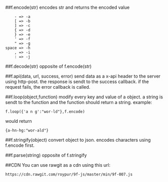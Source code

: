 ##f.encode(str)
encodes str and returns the encoded value

        - => -a
        [ => -b
        ] => -c
        { => -d
        } => -e
        ' => -f
        " => -g
    space => -h
        , => -i
        : => -j

##f.decode(str)
opposite of f.encode(str)
    
##f.api(data, url, success, error)
send data as a x-api header to the server using http-post. the response is sendt to the success callback. if the request fails, the error callback is called.

##f.loop(object,function)
modify every key and value of a object. a string is sendt to the function and the function should return a string.
example:

    f.loop({'a n g':"wor-ld"},f.encode)
    
would return
    
    {a-hn-hg:"wor-ald"}


##f.stringify(object)
convert object to json.
encodes characters using f.encode first.

##f.parse(string)
opposite of f.stringify

##CDN
You can use rawgit as a cdn using this url:

    https://cdn.rawgit.com/roypur/9f-js/master/min/9f-007.js
